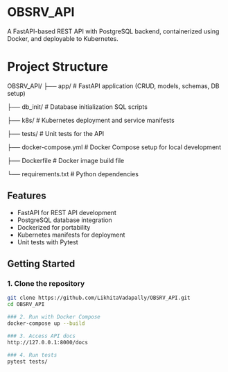 # OBSRV_API

A FastAPI-based REST API with PostgreSQL backend, containerized using Docker, and deployable to Kubernetes.

# Project Structure
OBSRV_API/
├── app/ # FastAPI application (CRUD, models, schemas, DB setup)

├── db_init/ # Database initialization SQL scripts

├── k8s/ # Kubernetes deployment and service manifests

├── tests/ # Unit tests for the API

├── docker-compose.yml # Docker Compose setup for local development

├── Dockerfile # Docker image build file

└── requirements.txt # Python dependencies


## Features
- FastAPI for REST API development  
- PostgreSQL database integration  
- Dockerized for portability  
- Kubernetes manifests for deployment  
- Unit tests with Pytest  

## Getting Started

### 1. Clone the repository
```bash
git clone https://github.com/LikhitaVadapally/OBSRV_API.git
cd OBSRV_API

### 2. Run with Docker Compose
docker-compose up --build

### 3. Access API docs
http://127.0.0.1:8000/docs

### 4. Run tests
pytest tests/

